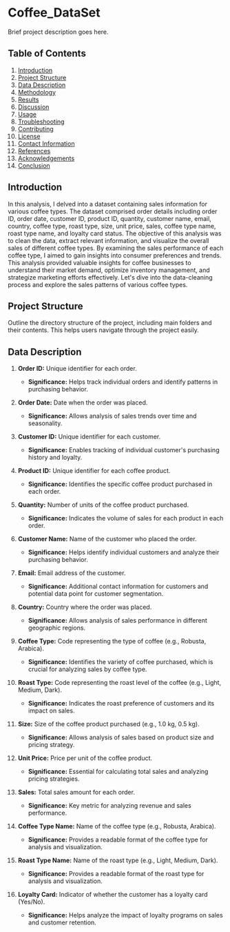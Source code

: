 # Coffee_DataSet

Brief project description goes here.

## Table of Contents
1. [Introduction](#introduction)
2. [Project Structure](#project-structure)
4. [Data Description](#data-description)
5. [Methodology](#methodology)
6. [Results](#results)
7. [Discussion](#discussion)
8. [Usage](#usage)
9. [Troubleshooting](#troubleshooting)
10. [Contributing](#contributing)
11. [License](#license)
12. [Contact Information](#contact-information)
13. [References](#references)
14. [Acknowledgements](#acknowledgements)
15. [Conclusion](#conclusion)

## Introduction

In this analysis, I delved into a dataset containing sales information for various coffee types. The dataset comprised order details including order ID, order date, customer ID, product ID, quantity, customer name, email, country, coffee type, roast type, size, unit price, sales, coffee type name, roast type name, and loyalty card status.
The objective of this analysis was to clean the data, extract relevant information, and visualize the overall sales of different coffee types. By examining the sales performance of each coffee type, I aimed to gain insights into consumer preferences and trends.
This analysis provided valuable insights for coffee businesses to understand their market demand, optimize inventory management, and strategize marketing efforts effectively. Let's dive into the data-cleaning process and explore the sales patterns of various coffee types.


## Project Structure
Outline the directory structure of the project, including main folders and their contents. This helps users navigate through the project easily.

## Data Description
1. **Order ID:** Unique identifier for each order.
   - **Significance:** Helps track individual orders and identify patterns in purchasing behavior.

2. **Order Date:** Date when the order was placed.
   - **Significance:** Allows analysis of sales trends over time and seasonality.

3. **Customer ID:** Unique identifier for each customer.
   - **Significance:** Enables tracking of individual customer's purchasing history and loyalty.

4. **Product ID:** Unique identifier for each coffee product.
   - **Significance:** Identifies the specific coffee product purchased in each order.

5. **Quantity:** Number of units of the coffee product purchased.
   - **Significance:** Indicates the volume of sales for each product in each order.

6. **Customer Name:** Name of the customer who placed the order.
   - **Significance:** Helps identify individual customers and analyze their purchasing behavior.

7. **Email:** Email address of the customer.
   - **Significance:** Additional contact information for customers and potential data point for customer segmentation.

8. **Country:** Country where the order was placed.
   - **Significance:** Allows analysis of sales performance in different geographic regions.

9. **Coffee Type:** Code representing the type of coffee (e.g., Robusta, Arabica).
   - **Significance:** Identifies the variety of coffee purchased, which is crucial for analyzing sales by coffee type.

10. **Roast Type:** Code representing the roast level of the coffee (e.g., Light, Medium, Dark).
    - **Significance:** Indicates the roast preference of customers and its impact on sales.

11. **Size:** Size of the coffee product purchased (e.g., 1.0 kg, 0.5 kg).
    - **Significance:** Allows analysis of sales based on product size and pricing strategy.

12. **Unit Price:** Price per unit of the coffee product.
    - **Significance:** Essential for calculating total sales and analyzing pricing strategies.

13. **Sales:** Total sales amount for each order.
    - **Significance:** Key metric for analyzing revenue and sales performance.

14. **Coffee Type Name:** Name of the coffee type (e.g., Robusta, Arabica).
    - **Significance:** Provides a readable format of the coffee type for analysis and visualization.

15. **Roast Type Name:** Name of the roast type (e.g., Light, Medium, Dark).
    - **Significance:** Provides a readable format of the roast type for analysis and visualization.

16. **Loyalty Card:** Indicator of whether the customer has a loyalty card (Yes/No).
    - **Significance:** Helps analyze the impact of loyalty programs on sales and customer retention.

